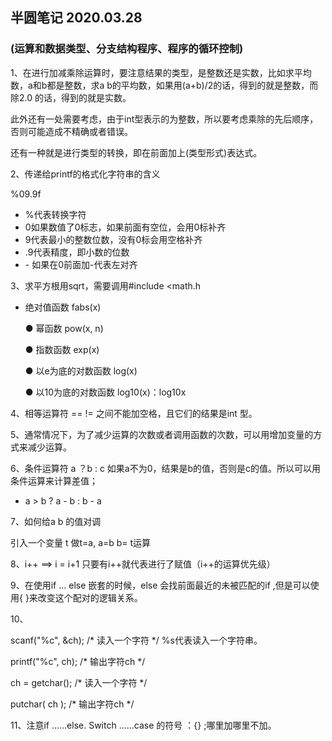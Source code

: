 ## 半圆笔记 2020.03.28

### (运算和数据类型、分支结构程序、程序的循环控制)

1、在进行加减乘除运算时，要注意结果的类型，是整数还是实数，比如求平均数，a和b都是整数，求a b的平均数，如果用(a+b)/2的话，得到的就是整数，而除2.0 的话，得到的就是实数。

此外还有一处需要考虑，由于int型表示的为整数，所以要考虑乘除的先后顺序，否则可能造成不精确或者错误。

还有一种就是进行类型的转换，即在前面加上(类型形式)表达式。

2、传递给printf的格式化字符串的含义

%09.9f

- %代表转换字符
- 0如果数值了0标志，如果前面有空位，会用0标补齐
- 9代表最小的整数位数，没有0标会用空格补齐
- .9代表精度，即小数的位数
- \- 如果在0前面加-代表左对齐

3、求平方根用sqrt，需要调用#include <math.h

- 绝对值函数 fabs(x)

  ● 幂函数 pow(x, n) 

  ● 指数函数 exp(x)

  ● 以e为底的对数函数 log(x)

  ● 以10为底的对数函数 log10(x)：log10x

4、相等运算符 == != 之间不能加空格，且它们的结果是int 型。

5、通常情况下，为了减少运算的次数或者调用函数的次数，可以用增加变量的方式来减少运算。

6、条件运算符 a ？b : c 如果a不为0，结果是b的值，否则是c的值。所以可以用条件运算来计算差值；

- a > b ? a - b : b - a 

7、如何给a b 的值对调

引入一个变量 t 做t=a, a=b b= t运算

8、i++ ==> i = i+1 只要有i++就代表进行了赋值（i++的运算优先级）

9、在使用if … else 嵌套的时候，else 会找前面最近的未被匹配的if ,但是可以使用{  }来改变这个配对的逻辑关系。

10、

scanf("%c", &ch); /* 读入一个字符 */   %s代表读入一个字符串。

printf("%c", ch); /* 输出字符ch */

ch = getchar(); /* 读入一个字符 */

putchar( ch ); /* 输出字符ch */



11、注意if ……else. Switch  ……case 的符号 ：{} ;哪里加哪里不加。